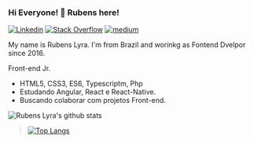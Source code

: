 ### Hi Everyone! 👋 Rubens here!


[![Linkedin](https://img.shields.io/badge/-LinkedIn-222222?style=flat-square&logo=Linkedin&logoColor=white&link=https://www.linkedin.com/in/rubenslyra/)](https://www.linkedin.com/in/rubenslyra/)
[![Stack Overflow](https://img.shields.io/badge/-Stack%20Overflow-222222?style=flat-square&logo=stack-overflow&logoColor=white&link=https://stackoverflow.com/users/10591557/r-lyra)](https://stackoverflow.com/users/10591557/r-lyra)
[![medium](https://aleen42.github.io/badges/src/medium.svg)](https://medium.com/@rubenslyra)

My name is Rubens Lyra. I'm from Brazil and worinkg as Fontend Dvelpor since 2016.

Front-end Jr.
- HTML5, CSS3, ES6, Typescriptm, Php
- Estudando Angular, React e React-Native.
- Buscando colaborar com projetos Front-end.

<!--
[![GitHub followers](https://img.shields.io/github/followers/EngincanV.svg?style=social&label=Follow&maxAge=2592000)](https://github.com/rvlyra?tab=followers)
-->

![Rubens Lyra's github stats](https://github-readme-stats.vercel.app/api?username=rvlyra&show_icons=true&theme=vue-dark)

> [![Top Langs](https://github-readme-stats.vercel.app/api/top-langs/?username=rvlyra&layout=compact)](https://github.com/anuraghazra/github-readme-stats)


<!--
**💼 Currently working as:** Software Engineering Intern at <a href="https://volosoft.com/" target="_blank"><b>Volosoft</b></a>

**👨🏻‍💻 Currently working on:** 

<code><a href="https://github.com/dotnet/core" target="_blank"><img height="50" src="https://www.vectorlogo.zone/logos/dotnet/dotnet-ar21.svg"></a></code>
<code><a href="https://www.javascript.com/" target="_blank"><img height="50" src="https://www.vectorlogo.zone/logos/javascript/javascript-horizontal.svg"></a></code>
<code><a href="https://microservices.io/" target="_blank"><img height="50" src="https://comunytek.com/wp-content/uploads/2017/03/Microservices.png"></a></code>
<code><a href="https://reactjs.org/" target="_blank"><img height="50" src="https://www.vectorlogo.zone/logos/reactjs/reactjs-ar21.svg"></a></code>
-->



<!--
![EngincanV's github stats](https://github-readme-stats.vercel.app/api?username=EngincanV&show_icons=true&line_height=30)

🌱 Learning all about **Open Source**

⭐️ From [EngincanV](https://github.com/EngincanV)

**rubenslyra/rubenslyra** is a ✨ _special_ ✨ repository because its `README.md` (this file) appears on your GitHub profile.

Here are some ideas to get you started:

- 🔭 I’m currently working on ...
- 🌱 I’m currently learning ...
- 👯 I’m looking to collaborate on ...
- 🤔 I’m looking for help with ...
- 💬 Ask me about ...
- 📫 How to reach me: ...
- 😄 Pronouns: ...
- ⚡ Fun fact: ...
-->   



<!--
**rvlyra/rvlyra** is a ✨ _special_ ✨ repository because its `README.md` (this file) appears on your GitHub profile.

Here are some ideas to get you started:

- 🔭 I’m currently working on ...
- 🌱 I’m currently learning ...
- 👯 I’m looking to collaborate on ...
- 🤔 I’m looking for help with ...
- 💬 Ask me about ...
- 📫 How to reach me: ...
- 😄 Pronouns: ...
- ⚡ Fun fact: ...
-->
